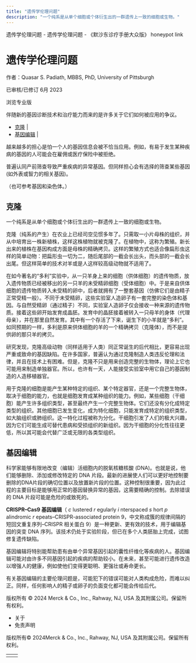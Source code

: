 ```yaml
---
title: "遗传学伦理问题"
description: "一个纯系是从单个细胞或个体衍生出的一群遗传上一致的细胞或生物。"
---
```


﻿遗传学伦理问题 \- 遗传学伦理问题 \- 《默沙东诊疗手册大众版》 honeypot link

# 遗传学伦理问题

作者：Quasar S. Padiath, MBBS, PhD, University of Pittsburgh

已审核/已修订 6月 2023

浏览专业版

伴随新的基因诊断技术和治疗能力而来的是许多关于它们如何被应用的争议。

- [克隆](#克隆_v35078354_zh) \|
- [基因编辑](#基因编辑_v45103517_zh) \|

越来越多的担心是怕一个人的基因信息会被不恰当应用。例如，有易于发生某种疾病的基因的人可能会在雇佣或医疗保险中被拒绝。

普遍认同产前筛查导致严重疾病的异常基因。但同样担心会有选择的筛查某些基因(如外表或智力的相关基因)。

（也可参考基因和染色体。）

## 克隆

一个纯系是从单个细胞或个体衍生出的一群遗传上一致的细胞或生物。

克隆（纯系的产生）在农业上已经司空见惯多年了。只需取一小片母株的组织，并从中培育出一株新植株，这样这株植物就被克隆了。在植物中，这称为繁殖。新长出来的植株在基因构成方面是母株的精确拷贝。这样的繁殖方式也适合像扁形虫这样的简单动物：把扁形虫一切为二，随后尾部的一截会长出头，而头部的一截会长出尾。但这样简单的技术对羊或是人这样较高级动物就不适用了。

在如今著名的“多利”实验中，从一只羊身上来的细胞（供体细胞）的遗传物质，放入遗传物质已经被移出的另一只羊的未受精卵细胞（受体细胞）中。于是来自供体细胞的遗传物质转入未受精的卵中，后者就拥有了一整套基因（仿佛它们是由精子正常受精一般）。不同于未受精卵，这些实验室人造卵子有一套完整的染色体和基因。与自然受精卵（通过精子）不同，实验室人造卵子仅会接收一种来源的遗传物质。接着这些卵开始发育成晶胚。发育中的晶胚接着被转入一只母羊的身体（代理母亲），并在那里自然发育。其中有一个存活了下来，诞生下的小羊就是“多利”。如同预期的一样，多利是原来供体细胞的羊的一个精确拷贝（克隆体），而不是提供卵的那只羊的拷贝。

研究发现，克隆高级动物（同样适用于人类）同正常诞生的后代相比，更容易出现严重或致命的基因缺陷。在许多国家，普遍认为通过克隆制造人类违反伦理和法律，并且在技术上有困难。但是，克隆不只是用来创造完整的生物体，理论上它也可能用来制造单独器官。所以，也许有一天，人能接受实验室中用它自己的基因制造的人造移植器官。

用于克隆的细胞是能产生某种特定的组织、某个特定器官，还是一个完整生物体，取决于细胞的能力，也就是细胞发育成某种组织的能力。例如，某些细胞（干细胞）能产生许多组织类型，甚至最终产生一个完整生物体。它们还没有分化成特定类型的组织。其他细胞已发生变化，成为特化细胞，只能发育成特定的组织类型，如大脑组织或肺组织。这一特化过程被称为分化。干细胞引发了人们的极大兴趣，因为它们可能生成可替代患病和受损组织的新组织。因为干细胞的分化性往往更低，所以其可能会代替广泛或无限的各类型组织。

## 基因编辑

科学家能够有限地改变（编辑）活细胞内的脱氧核糖核酸 (DNA)。也就是说，他们能够删除、添加或修改特定的 DNA 片段。最新的进展使人们可以更好地控制要删除的DNA片段的确切位置以及放置新片段的位置。这种控制很重要，因为此过程的主要目标是能够用正常的基因替换异常的基因，这需要精确的控制。去除错误的 DNA 片段可能是危险的或致死的。

**CRISPR–Cas9 基因编辑**（ _c_ lustered _r_ egularly _i_ nterspaced _s_ hort _p_ alindromic _r_ epeats–CRISPR-associated protein 9，中文称成簇的规律间隔的短回文重复序列–CRISPR 相关蛋白 9）是一种更新、更有效的技术，用于编辑基因的突变 DNA 序列。该技术仍处于实验阶段，但已在多个人类胚胎上完成，试图修复遗传缺陷。

基因编辑将特别能帮助患有由单个异常基因引起的囊性纤维化等疾病的人。基因编辑可能对由许多不同基因引起的疾病的帮助较小。在未来，甚至可能进行遗传改造以增强人的健康，例如使他们变得更聪明、更强壮或寿命更长。

有关基因编辑的主要伦理问题是，可能犯下的错误可能对人类构成危险，而难以纠正。同样，任何影响人的精子或卵子的负面变化都可能会传给后代。



版权所有 © 2024
Merck & Co., Inc., Rahway, NJ, USA 及其附属公司。保留所有权利。

- 关于
- 免责声明

版权所有© 2024Merck & Co., Inc., Rahway, NJ, USA 及其附属公司。保留所有权利。

|     |     |
| --- | --- |
|  |  |